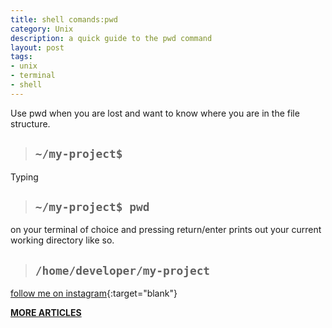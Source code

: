 ```yaml
---
title: shell comands:pwd
category: Unix
description: a quick guide to the pwd command
layout: post
tags:
- unix
- terminal
- shell
---
```


Use pwd when you are lost and want to know where you are in the file structure. 


> ## `~/my-project$ `

Typing

> ## `~/my-project$ pwd`

on your terminal of choice and pressing return/enter
prints out your current working directory like so.

> ## `/home/developer/my-project `


[follow me on instagram](https://instagram.com/devmuangi){:target="blank"}


[**MORE ARTICLES**](/blog)

